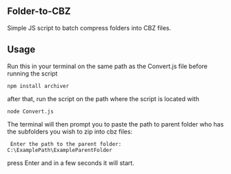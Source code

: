 ## Folder-to-CBZ
Simple JS script to batch compress folders into CBZ files. 


## Usage
Run this in your terminal on the same path as the Convert.js file before running the script

 ```npm install archiver```

after that, run the script on the path where the script is located with

```node Convert.js```

The terminal will then prompt you to paste the path to parent folder who has the subfolders you wish to zip into cbz files:

``` Enter the path to the parent folder: C:\ExamplePath\ExampleParentFolder```

press Enter and in a few seconds it will start.
